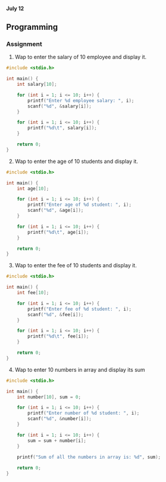 #### July 12

Programming
-

### Assignment

1. Wap to enter the salary of 10 employee and display it.

```c
#include <stdio.h>

int main() {
    int salary[10];

    for (int i = 1; i <= 10; i++) {
        printf("Enter %d employee salary: ", i);
        scanf("%d", &salary[i]);
    }

    for (int i = 1; i <= 10; i++) {
        printf("%d\t", salary[i]);
    }

    return 0;
}
```

2. Wap to enter the age of 10 students and display it.

```c
#include <stdio.h>

int main() {
    int age[10];

    for (int i = 1; i <= 10; i++) {
        printf("Enter age of %d student: ", i);
        scanf("%d", &age[i]);
    }

    for (int i = 1; i <= 10; i++) {
        printf("%d\t", age[i]);
    }

    return 0;
}
```

3. Wap to enter the fee of 10 students and display it.

```c
#include <stdio.h>

int main() {
    int fee[10];

    for (int i = 1; i <= 10; i++) {
        printf("Enter fee of %d student: ", i);
        scanf("%d", &fee[i]);
    }

    for (int i = 1; i <= 10; i++) {
        printf("%d\t", fee[i]);
    }

    return 0;
}
```

4. Wap to enter 10 numbers in array and display its sum

```c
#include <stdio.h>

int main() {
    int number[10], sum = 0;

    for (int i = 1; i <= 10; i++) {
        printf("Enter number of %d student: ", i);
        scanf("%d", &number[i]);
    }

    for (int i = 1; i <= 10; i++) {
        sum = sum + number[i];
    }
    
    printf("Sum of all the numbers in array is: %d", sum);

    return 0;
}
```

